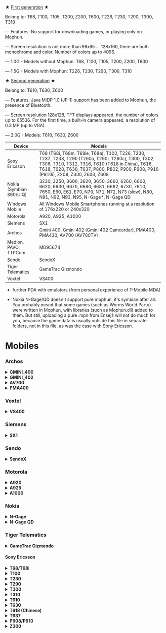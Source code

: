 ★ <ins>First generation</ins> ★

Belong to: T68, T100, T105, T200, Z200, T600, T226, T230, T290, T300, T310

— Features: No support for downloading games, or playing only on Mophun.

— Screen resolution is not more than 96x65 ... 128x160, there are both monochrome and color. Number of colors up to 4096.

— 1.0G - Models without Mophun: T68, T100, T105, T200, Z200, T600

— 1.5G - Models with Mophun: T226, T230, T290, T300, T310

★ <ins>Second generation</ins> ★

Belong to: T610, T630, Z600

— Features: Java MIDP 1.0 (JP-1) support has been added to Mophun, the presence of Bluetooth.

— Screen resolution 128x128, TFT displays appeared, the number of colors up to 65536. For the first time, a built-in camera appeared, a resolution of 0.3 MP (up to VGA).

— 2.0G - Models: T610, T630, Z600

| Device | Models |
| ------ | ------ |
| Sony Ericsson | T68 (T68i, T68m, T68ie, T68a), T100, T226, T230, T237, T238, T290 (T290a, T290i, T290c), T300, T302, T306, T310, T312, T316, T610 (T618 in China), T616, T618, T628, T630, T637, P800, P802, P900, P908, P910 (P910i), Z208, Z300, Z600, Z608 |
| Nokia (Symbian S60/UIQ) | 3230, 3250, 3600, 3620, 3650, 3660, 6260, 6600, 6620, 6630, 6670, 6680, 6681, 6682, 6730, 7610, 7650, E60, E61, E70, N70, N71, N72, N73 (slow), N80, N91, N92, N93, N95, N-Gage*, N-Gage QD |
| Windows Mobile | All Windows Mobile Smartphones running at a resolution of 176x220 or 240x320 |
| Motorola | A920, A925, A1000 |
| Siemens | SX1 |
| Archos | Gmini 400, Gmini 402 (Gmini 402 Camcorder), PMA400, PMA430, AV700 (AV700TV) |
| Medion, PAVO, TTPCom | MD95674 |
| Sendo | SendoX |
| Tiger Telematics | GameTrac Gizmondo |
| Voxtel | VS400 |

* further PDA with emulators (from personal experience of T-Mobile MDA)

* Nokia N-Gage/QD doesn't support pure mophun, it's symbian after all. You probably meant that some games (such as Worms World Party) were written in Mophun, with libraries (such as Mophun.dll) added to them. But still, uploading a pure .mpn from Ensejż will not do much for you, because the game data is usually outside this file in separate folders, not in this file, as was the case with Sony Ericsson.

# Mobiles

### Archos

<details>
<summary><b>GMINI_400</b></summary>

<a href="#"><img src="GMINI_400.png" /></a>

— The Gmini is a series of portable audio and video players released by Archos.

— The Gmini 400 can play 2D and 3D games using Mophun, a gaming platform designed primarily for cell phones. Out of the box, the Gmini 400 provides one full game and a few samples. To give you an idea of the games available and their quality,
* <b>Release date</b>: August 31, 2004
* <b>Storage</b>: 20GB
* <b>Display</b>: 2.2 "LCD 220 x 176 pixels, 262,000 colors and TV output.
</details>
<details>
<summary><b>GMINI_402</b></summary>

<a href="#"><img src="GMINI_402.png" /></a>

— The player includes a built-in game engine, Mophun for 3D-style games.

* <b>Release date</b>: July 12, 2005
</details>
<details>
<summary><b>AV700</b></summary>

<a href="#"><img src="AV700.png" /></a>

— The AV700 comes in 40, 80 or 100 gigabyte models. The built-in screen resolution is 420 by 234.

— The AV700 has a built-in Mophun gaming engine.

* <b>Release date</b>: May 23, 2005
</details>
<details>
<summary><b>PMA400</b></summary>

<a href="#"><img src="PMA400.png" /></a>

— The Archos PMA400 is a personal digital assistant (PDA) from Archos.

— Based on the Linux Qtopia Embedded operating system.

— Games using the Mophun engine

* <b>Release date</b>: January 2005
* <b>Storage</b>: 20/30GB
* <b>Display</b>: QVGA, touchscreen, LCD
</details>

### Voxtel

<details>
<summary><b>VS400</b></summary>

<a href="#"><img src="VS400.png" /></a>

— The phone supports both Java and Mophun. There is only one game in the Mophun folder, this is the Xfinity arcade game, which is well known to owners of Sony Ericsson phones. It was not possible to find any other games for this phone, on the official website of Mophun there was no mention of support for Voxtel devices, let's hope that this is temporary.

* <b>Release date</b>: October 2005
</details>

### Siemens

<details>
<summary><b>SX1</b></summary>

<a href="#"><img src="SX1.png" /></a>

— The Siemens SX1 is a GSM mobile phone running version 1.2 of the Series 60 platform for the Symbian OS.

— Mophun 3D support

* <b>Release date</b>: Q3 2003
* <b>Storage</b>: 16MB
* <b>Display</b>: 176x220 (65,536 colours) TFT display
* <b>OS</b>: Symbian 6.1
</details>

### Sendo

<details>
<summary><b>SendoX</b></summary>

<a href="#"><img src="SendoX.png" /></a>

— The Sendo X was Sendo's first Series 60 based "high-end" phone, developed after Sendo switched from the Microsoft to Symbian / Series 60 platforms.

* <b>Release date</b>: Q4 2003
* <b>Storage</b>: 32MB
* <b>Display</b>: TFT, 65K colors with 176 x 220 pixels (2.2 inches, 35 x 44 mm)
</details>

### Motorola

<details>
<summary><b>A920</b></summary>

![Devices](A920.png)

— Mophun 3D support

* <b>Release date</b>: 2003
* <b>Storage</b>: 8MB
* <b>Display</b>: TFT resistive touchscreen, 65K colors), 208 x 320 pixels, 3:2 ratio
* <b>OS</b>: Symbian 7.0, UIQ 2.0
</details>

<details>
<summary><b>A925</b></summary>

![Devices](A925.jpg)

— Mophun 3D support

* <b>Release date</b>: Q4 2003
* <b>Storage</b>: 32MB
* <b>Display</b>: TFT LCD, touchscreen, handwriting recognition, 40 × 61 mm, 208 × 320 pixels, 16-bit color depth / 65536 colors
* <b>OS</b>: Symbian OS 7.0, UIQ 2.0
</details>

<details>

<summary><b>A1000</b></summary>

![Devices](A1000.jpg)

— Mophun support

* <b>Release date</b>: Q1 2004
* <b>Storage</b>: 24MB
* <b>Display</b>: TFT resistive touchscreen, 65K colors, 208 x 320 pixels, 3:2 ratio (~132 ppi density)
* <b>OS</b>: Symbian OS 7.0, UIQ 2.1
</details>

### Nokia

<details>
<summary><b>N-Gage</b></summary>

<a href="#"><img src="NGAGE.png" /></a>

— Mophun pure support

* <b>Release date</b>: 4 February 2008 (pre-release)
3 April 2008 (full release)
* <b>Storage</b>: 3.4MB
* <b>Display</b>: Landscape or portrait 320 x 240 pixels (except N97, with a 640 x 360 pixels screen, graphics are stretched and displayed in a letterbox format to keep aspect ratio)
* <b>OS</b>: Symbian S60 3rd edition (S60 5th edition on N97)
</details>

<details>
<summary><b>N-Gage QD</b></summary>

<a href="#"><img src="NGAGEQD.png" /></a>

— Mophun pure support

* <b>Release date</b>: May 2004
* <b>Storage</b>: 3.4MB
* <b>Display</b>: TFT, 4096 colors, 176 x 208 pixels (~130 ppi density)
* <b>OS</b>: Symbian 6.1, Series 60 1.0
</details>

### Tiger Telematics

<details>
<summary><b>GameTrac Gizmondo</b></summary>

<a href="#"><img src="Gizmondo.png" /></a>

— The Gizmondo is a handheld gaming console developed by Tiger Telematics. It was released in the UK, Sweden and the U.S

— UK-based Synergenix is provifing its Mophun "software-based gaming console for mobile devices".

— This collaboration is a furtherance to the previously announced October 13, 2003 partnership with Synergenix Interactive AB whose mophun(TM) enables Java gaming. Traditional HW graphics accelerator, support for 3D Mophun Mobile Gaming Technology.

* <b>Release date</b>: March 19, 2005
* <b>Storage</b>: 64MB
* <b>Display</b>: 72 mm (2.8 inch) TFT screen, 320 × 240 pixels
* <b>OS</b>: Windows CE
</details>

#### Sony Ericsson

<details>
<summary><b>T68/T68i</b></summary>

* T68

<a href="#"><img src="T68.png" /></a>

* T68i

<a href="#"><img src="T68i.png" /></a>

</details>

<details>
<summary><b>T100</b></summary>

<a href="#"><img src="T100.png" /></a>

</details>

<details>
<summary><b>T230</b></summary>

<a href="#"><img src="T230.png" /></a>
</details>


<details>
<summary><b>T290</b></summary>

<a href="#"><img src="T290.png" /></a>

</details>

<details>
<summary><b>T300</b></summary>

<a href="#"><img src="T300.png" /></a>

</details>

<details>
<summary><b>T310</b></summary>

<a href="#"><img src="T310.png" /></a>
</details>

<details>
<summary><b>T610</b></summary>

<a href="#"><img src="T610.png" /></a>

</details>

<details>
<summary><b>T630</b></summary>

<a href="#"><img src="T630.png" /></a>

</details>

<details>
<summary><b>T618 (Chinese)</b></summary>

<a href="#"><img src="T618_C.png" /></a>

</details>

<details>
<summary><b>T637</b></summary>

<a href="#"><img src="T637.png" /></a>

</details>

<details>
<summary><b>P908/P910</b></summary>

* P908

<a href="#"><img src="P908.png" /></a>

* P910

<a href="#"><img src="P910.png" /></a>

</details>


<details>
<summary><b>Z300</b></summary>

<a href="#"><img src="Z300.png" /></a>

</details>

